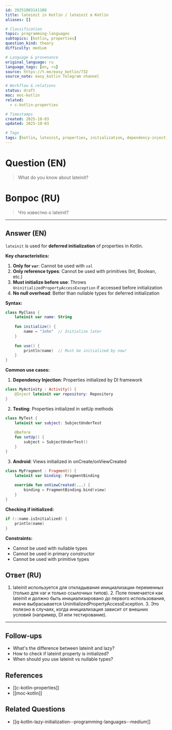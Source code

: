 ```yaml
---
id: 20251003141108
title: lateinit in Kotlin / lateinit в Kotlin
aliases: []

# Classification
topic: programming-languages
subtopics: [kotlin, properties]
question_kind: theory
difficulty: medium

# Language & provenance
original_language: ru
language_tags: [en, ru]
source: https://t.me/easy_kotlin/732
source_note: easy_kotlin Telegram channel

# Workflow & relations
status: draft
moc: moc-kotlin
related:
  - c-kotlin-properties

# Timestamps
created: 2025-10-03
updated: 2025-10-03

# Tags
tags: [kotlin, lateinit, properties, initialization, dependency-injection, difficulty/medium, easy_kotlin, lang/ru, programming-languages]
---
```


# Question (EN)
> What do you know about lateinit?

# Вопрос (RU)
> Что известно о lateinit?

---

## Answer (EN)

`lateinit` is used for **deferred initialization** of properties in Kotlin.

**Key characteristics:**

1. **Only for `var`**: Cannot be used with `val`
2. **Only reference types**: Cannot be used with primitives (Int, Boolean, etc.)
3. **Must initialize before use**: Throws `UninitializedPropertyAccessException` if accessed before initialization
4. **No null overhead**: Better than nullable types for deferred initialization

**Syntax:**
```kotlin
class MyClass {
    lateinit var name: String
    
    fun initialize() {
        name = "John"  // Initialize later
    }
    
    fun use() {
        println(name)  // Must be initialized by now!
    }
}
```

**Common use cases:**

1. **Dependency Injection**: Properties initialized by DI framework
```kotlin
class MyActivity : Activity() {
    @Inject lateinit var repository: Repository
}
```

2. **Testing**: Properties initialized in setUp methods
```kotlin
class MyTest {
    lateinit var subject: SubjectUnderTest
    
    @Before
    fun setUp() {
        subject = SubjectUnderTest()
    }
}
```

3. **Android**: Views initialized in onCreate/onViewCreated
```kotlin
class MyFragment : Fragment() {
    lateinit var binding: FragmentBinding
    
    override fun onViewCreated(...) {
        binding = FragmentBinding.bind(view)
    }
}
```

**Checking if initialized:**
```kotlin
if (::name.isInitialized) {
    println(name)
}
```

**Constraints:**
- Cannot be used with nullable types
- Cannot be used in primary constructor
- Cannot be used with primitive types

## Ответ (RU)

1. lateinit используется для откладывания инициализации переменных (только для var и только ссылочных типов). 2. Поле помечается как lateinit и должно быть инициализировано до первого использования, иначе выбрасывается UninitializedPropertyAccessException. 3. Это полезно в случаях, когда инициализация зависит от внешних условий (например, DI или тестирование).

---

## Follow-ups
- What's the difference between lateinit and lazy?
- How to check if lateinit property is initialized?
- When should you use lateinit vs nullable types?

## References
- [[c-kotlin-properties]]
- [[moc-kotlin]]

## Related Questions
- [[q-kotlin-lazy-initialization--programming-languages--medium]]
